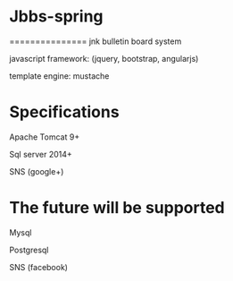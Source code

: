 # Jbbs-spring
===============
jnk bulletin board system


javascript framework: (jquery, bootstrap, angularjs)

template engine: mustache

Specifications
===============
Apache Tomcat 9+

Sql server 2014+

SNS (google+)


The future will be supported
===============
Mysql

Postgresql

SNS (facebook)
